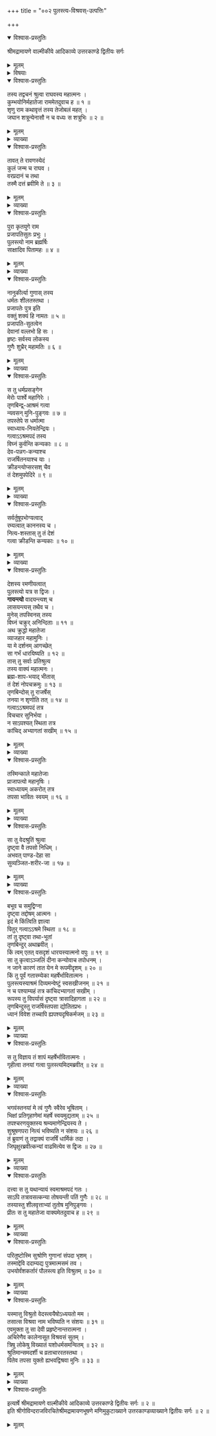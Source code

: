 +++
title = "००२ पुलस्त्य-विश्रवस्-उत्पत्तिः"

+++

<details open><summary>विश्वास-प्रस्तुतिः</summary>

श्रीमद्रामायणे वाल्मीकीये आदिकाव्ये उत्तरकाण्डे द्वितीयः सर्गः
</details>

<details><summary>मूलम्</summary>

श्रीमद्रामायणे वाल्मीकीये आदिकाव्ये उत्तरकाण्डे द्वितीयः सर्गः
</details>

<details><summary>विषयाः</summary>

रामेणेन्द्रजित्-प्रतापातिशयं पृष्टेनागस्त्येन  
तदुपोद्घाततया  
रावण-कुल-मूलानुकीर्तनारंभः ॥ १ ॥  
पुलस्त्य-विश्रवसोर् उत्पत्तिः ॥ २ ॥
</details>

<details open><summary>विश्वास-प्रस्तुतिः</summary>

तस्य तद्वचनं श्रुत्वा राघवस्य महात्मनः ।  
कुम्भयोनिर्महातेजा राममेतदुवाच ह ॥ १ ॥  
शृणु राम कथावृत्तं तस्य तेजोबलं महत् ।  
जघान शत्रून्येनासौ न च वध्यः स शत्रुभिः ॥ २ ॥
</details>

<details><summary>मूलम्</summary>

तस्य तद्वचनं श्रुत्वा  
राघवस्य महात्मनः ।  
कुम्भयोनिर् महातेजा  
रामम् एतद् उवाच ह ॥ १ ॥  
शृणु राम कथावृत्तं  
तस्य तेजोबलं महत् ।  
जघान शत्रून् येनासौ  
न च वध्यः स शत्रुभिः ॥ २ ॥
</details>

<details><summary>व्याख्या</summary>

असौ रावणिः न च शत्रुभिर्वध्यः । तत्कारणं शृण्विति संबन्धः ॥ २ ॥
</details>

<details open><summary>विश्वास-प्रस्तुतिः</summary>

तावत् ते रावणस्येदं  
कुलं जन्म च राघव ।  
वरप्रदानं च तथा  
तस्मै दत्तं ब्रवीमि ते ॥ ३ ॥
</details>

<details><summary>मूलम्</summary>

तावत्ते रावणस्येदं कुलं जन्म च राघव ।  
वरप्रदानं च तथा तस्मै दत्तं ब्रवीमि ते ॥ ३ ॥
</details>

<details><summary>व्याख्या</summary>

तावत् प्रथमं । रावणस्यैव कुलादिकं यमहं ते ब्रवीमि । पश्चाद्रावणेश्चेति शेषः ॥ ३ ॥
</details>

<details open><summary>विश्वास-प्रस्तुतिः</summary>

पुरा कृतयुगे राम  
प्रजापतिसुतः प्रभुः ।  
पुलस्त्यो नाम ब्रह्मर्षिः  
साक्षादिव पितामहः ॥ ४ ॥
</details>

<details><summary>मूलम्</summary>

पुरा कृतयुगे राम प्रजापतिसुतः प्रभुः ।  
पुलस्त्यो नाम ब्रह्मर्षिः साक्षादिव पितामहः ॥ ४ ॥
</details>

<details><summary>व्याख्या</summary>

तत्र प्रथमं कुलमाह – पुरेत्यादि । पुलस्त्यः दशप्रजापतिष्वेकः । पितामह इव पितृतुल्य इत्यर्थः ॥ ४ ॥
</details>

<details open><summary>विश्वास-प्रस्तुतिः</summary>

नानुकीर्त्या गुणास् तस्य  
धर्मतः शीलतस्तथा ।  
प्रजापतेः पुत्र इति  
वक्तुं शक्यं हि नामतः ॥ ५ ॥  
प्रजापति-सुतत्वेन  
देवानां वल्लभो हि सः ।  
हृष्टः सर्वस्य लोकस्य  
गुणैः शुभ्रैर् महामतिः ॥ ६ ॥
</details>

<details><summary>मूलम्</summary>

नानुकीर्त्या गुणास्तस्य धर्मतः शीलतस्तथा ।  
प्रजापतेः पुत्र इति वक्तुं शक्यं हि नामतः ॥ ५ ॥  
प्रजापतिसुतत्वेन देवानां वल्लभो हि सः ।  
हृष्टः सर्वस्य लोकस्य गुणैः शुभ्रैर्महामतिः ॥ ६ ॥
</details>

<details><summary>व्याख्या</summary>

तदेवाह – नानुकीर्त्या इति । धर्मतः शीलतश्चोत्पन्न इति शेषः । ते गुणा नानुकीर्याः विविच्याशक्यवर्णनाः । किंतु प्रजापतिपुत्रनामत एव तत्संकीर्तनमात्रं तत एतस्यैव वैभवं वक्तुं शक्यं । प्रजापतिपुत्रत्वोक्त्त्यैव तस्य वैभवं वर्णितं भवतीत्यर्थः ॥ ५-६ ॥
</details>

<details open><summary>विश्वास-प्रस्तुतिः</summary>

स तु धर्मप्रसङ्गेन  
मेरोः पार्श्वे महागिरेः ।  
तृणबिन्द्व्-आश्रमं गत्वा  
न्यवसन् मुनि-पुङ्गवः ॥ ७ ॥  
तपस्तेपे स धर्मात्मा  
स्वाध्याय-नियतेन्द्रियः ।  
गत्वाऽऽश्रमपदं तस्य  
विघ्नं कुर्वन्ति कन्यकाः ॥ ८ ॥  
देव-पन्नग-कन्याश्च  
राजर्षितनयाश्च याः ।  
क्रीडन्त्योप्सरसश् चैव  
तं देशमुपपेदिरे ॥ ९ ॥
</details>

<details><summary>मूलम्</summary>

स तु धर्मप्रसङ्गेन मेरोः पार्श्वे महागिरेः ।  
तृणबिन्द्वाश्रमं गत्वा न्यवसन्मुनिपुङ्गवः ॥ ७ ॥  
तपस्तेपे स धर्मात्मा स्वाध्यायनियतेन्द्रियः ।  
गत्वाऽऽश्रमपदं तस्य विघ्नं कुर्वन्ति कन्यकाः ॥ ८ ॥  
देवपन्नगकन्याश्च राजर्षितनयाश्च याः ।  
क्रीडन्त्योप्सरसश्चैव तं देशमुपपेदिरे ॥ ९ ॥
</details>

<details><summary>व्याख्या</summary>

धर्मप्रसङ्गेन तपःसंपादनेच्छयेत्यर्थः । तृणबिन्दुर्नाम ऋषिः ॥ ७-९ ॥
</details>

<details open><summary>विश्वास-प्रस्तुतिः</summary>

सर्वर्तुषूपभोग्यत्वाद्  
रम्यत्वात् काननस्य च ।  
नित्य-शस्तास् तु तं देशं  
गत्वा क्रीडन्ति कन्यकाः ॥ १० ॥
</details>

<details><summary>मूलम्</summary>

सर्वर्तुषूपभोग्यत्वाद्रम्यत्वात्काननस्य च ।  
नित्यशस्तास्तु तं देशं गत्वा क्रीडन्ति कन्यकाः ॥ १० ॥
</details>

<details><summary>व्याख्या</summary>

तं देशं आश्रमपदम् ॥ १० ॥
</details>

<details open><summary>विश्वास-प्रस्तुतिः</summary>

देशस्य रमणीयत्वात्  
पुलस्त्यो यत्र स द्विजः ।  
**गायन्त्यो** वादयन्त्यश् च  
लासयन्त्यस् तथैव च ।  
मुनेस् तपस्विनस् तस्य  
विघ्नं चक्रुर् अनिन्दिताः ॥ ११ ॥  
अथ क्रुद्धो महातेजा  
व्याजहार महामुनिः ।  
या मे दर्शनम् आगच्छेत्  
सा गर्भं धारयिष्यति ॥ १२ ॥  
तास् तु सर्वाः प्रतिश्रुत्य  
तस्य वाक्यं महात्मनः ।  
ब्रह्म-शाप-भयाद् भीतास्  
तं देशं नोपचक्रमुः ॥ १३ ॥  
तृणबिन्दोस् तु राजर्षेस्  
तनया न शृणोति तत् ॥ १४ ॥  
गत्वाऽऽश्रमपदं तत्र  
विचचार सुनिर्भया ।  
न साऽपश्यत् स्थिता तत्र  
कांचिद् अभ्यागतां सखीम् ॥ १५ ॥
</details>

<details><summary>मूलम्</summary>

देशस्य रमणीयत्वात्पुलस्त्योयत्र स द्विजः ।  
गायन्त्यो वादयन्त्यश्च लासयन्त्यस्तथैव च ।  
मुनेस्तपस्विनस्तस्य विघ्नं चक्रुरनिन्दिताः ॥ ११ ॥  
अथ क्रुद्धो महातेजा व्याजहार महामुनिः ।  
या मे दर्शनमागच्छेत्सा गर्भं धारयिष्यति ॥ १२ ॥  
तास्तु सर्वाः प्रतिश्रुत्य तस्य वाक्यं महात्मनः ।  
ब्रह्मशापभयाद्भीतास्तं देशं नोपचक्रमुः ॥ १३ ॥  
तृणबिन्दोस्तु राजर्षेस्तनया न शृणोति तत् ॥ १४ ॥  
गत्वाऽऽश्रमपदं तत्र विचचार सुनिर्भया ।  
न साऽपश्यत्स्थिता तत्र कांचिदभ्यागतां सखीम् ॥ १५ ॥
</details>

<details><summary>व्याख्या</summary>

लासयन्त्यः नृत्यन्त्यः ॥ ११-१५ ॥
</details>

<details open><summary>विश्वास-प्रस्तुतिः</summary>

तस्मिन्काले महातेजाः  
प्राजापत्यो महानृषिः ।  
स्वाध्यायम् अकरोत् तत्र  
तपसा भावितः स्वयम् ॥ १६ ॥
</details>

<details><summary>मूलम्</summary>

तस्मिन्काले महातेजाः प्राजापत्यो महानृषिः ।  
स्वाध्यायमकरोत्तत्र तपसा भावितः स्वयम् ॥ १६ ॥
</details>

<details><summary>व्याख्या</summary>

स्वाध्यायमकरोत् । वेदमपठदित्यर्थः ॥ १६ ॥
</details>

<details open><summary>विश्वास-प्रस्तुतिः</summary>

सा तु वेदश्रुतिं श्रुत्वा  
दृष्ट्वा वै तपसो निधिम् ।  
अभवत् पाण्ड-देहा सा  
सुव्यञ्जित-शरीर-जा ॥ १७ ॥
</details>

<details><summary>मूलम्</summary>

सा तु वेदश्रुतिं श्रुत्वा दृष्ट्वा वै तपसो निधिम् ।  
अभवत्पाण्डदेहा सा सुव्यञ्जितशरीरजा ॥ १७ ॥
</details>

<details><summary>व्याख्या</summary>

वेदश्रुतिं वेदध्वनिं श्रुत्वा कोऽधीत इति गत्वा दृष्ट्वा चेत्यर्थः । पाण्डुदेहा गर्भिणीत्वात् । सुव्यञ्जितः शरीरजो यस्याः सा तथा ॥ १७ ॥
</details>

<details open><summary>विश्वास-प्रस्तुतिः</summary>

बभूव च समुद्विग्ना  
दृष्ट्वा तद्दोषम् आत्मनः ।  
इदं मे किंत्विति ज्ञात्वा  
पितुर् गत्वाऽऽश्रमे स्थिता ॥ १८ ॥  
तां तु दृष्ट्वा तथा-भूतां  
तृणबिन्दुर् अथाब्रवीत् ।  
किं त्वम् एतत् वसदृशं धारयस्यात्मनो वपुः ॥ १९ ॥  
सा तु कृत्वाऽञ्जलिं दीना कन्योवाच तपोधनम् ।  
न जाने कारणं तात येन मे रूपमीदृशम् ॥ २० ॥  
किं तु पूर्वं गतास्म्येका महर्षेर्भावितात्मनः ।  
पुलस्त्यस्याश्रमं दिव्यमन्वेष्टुं स्वसखीजनम् ॥ २१ ॥  
न च पश्याम्यहं तत्र कांचिदभ्यागतां सखीम् ।  
रूपस्य तु विपर्यासं दृष्ट्वा त्रासादिहागता ॥ २२ ॥  
तृणबिन्दुस्तु राजर्षिस्तपसा द्योतितप्रभः ।  
ध्यानं विवेश तच्चापि ह्यपश्यदृषिकर्मजम् ॥ २३ ॥
</details>

<details><summary>मूलम्</summary>

बभूव च समुद्विग्ना दृष्ट्वा तद्दोषमात्मनः ।  
इदं मे किंत्विति ज्ञात्वा पितुर्गत्वाऽऽश्रमे स्थिता ॥ १८ ॥  
तां तु दृष्ट्वा तथाभूतां तृणबिन्दुरथाब्रवीत् ।  
किं त्वमेतत्वसदृशं धारयस्यात्मनो वपुः ॥ १९ ॥  
सा तु कृत्वाऽञ्जलिं दीना कन्योवाच तपोधनम् ।  
न जाने कारणं तात येन मे रूपमीदृशम् ॥ २० ॥  
किं तु पूर्वं गतास्म्येका महर्षेर्भावितात्मनः ।  
पुलस्त्यस्याश्रमं दिव्यमन्वेष्टुं स्वसखीजनम् ॥ २१ ॥  
न च पश्याम्यहं तत्र कांचिदभ्यागतां सखीम् ।  
रूपस्य तु विपर्यासं दृष्ट्वा त्रासादिहागता ॥ २२ ॥  
तृणबिन्दुस्तु राजर्षिस्तपसा द्योतितप्रभः ।  
ध्यानं विवेश तच्चापि ह्यपश्यदृषिकर्मजम् ॥ २३ ॥
</details>

<details><summary>व्याख्या</summary>

इदं मे किं एतत्किमिति ज्ञात्वा गर्भकारणमिदं किंत्विति ज्ञात्वेत्यर्थः ॥ १८-२३ ॥
</details>

<details open><summary>विश्वास-प्रस्तुतिः</summary>

स तु विज्ञाय तं शापं महर्षेर्भावितात्मनः ।  
गृहीत्वा तनयां गत्वा पुलस्त्यमिदमब्रवीत् ॥ २४ ॥
</details>

<details><summary>मूलम्</summary>

स तु विज्ञाय तं शापं महर्षेर्भावितात्मनः ।  
गृहीत्वा तनयां गत्वा पुलस्त्यमिदमब्रवीत् ॥ २४ ॥
</details>

<details><summary>व्याख्या</summary>

तनयां गृहीत्वा पुलस्त्यं गत्वेत्यन्वयः ॥ २४ ॥
</details>

<details open><summary>विश्वास-प्रस्तुतिः</summary>

भगवंस्तनयां मे त्वं गुणैः स्वैरेव भूषिताम् ।  
भिक्षां प्रतिगृहाणेमां महर्षे स्वयमुद्यताम् ॥ २५ ॥  
तपश्चरणयुक्तस्य श्रम्यमाणेन्द्रियस्य ते ।  
शुश्रूषणपरा नित्यं भविष्यति न संशयः ॥ २६ ॥  
तं ब्रुवाणं तु तद्वाक्यं राजर्षिं धार्मिकं तदा ।  
जिघृक्षुरब्रवीत्कन्यां वाढमित्येव स द्विजः ॥ २७ ॥
</details>

<details><summary>मूलम्</summary>

भगवंस्तनयां मे त्वं गुणैः स्वैरेव भूषिताम् ।  
भिक्षां प्रतिगृहाणेमां महर्षे स्वयमुद्यताम् ॥ २५ ॥  
तपश्चरणयुक्तस्य श्रम्यमाणेन्द्रियस्य ते ।  
शुश्रूषणपरा नित्यं भविष्यति न संशयः ॥ २६ ॥  
तं ब्रुवाणं तु तद्वाक्यं राजर्षिं धार्मिकं तदा ।  
जिघृक्षुरब्रवीत्कन्यां वाढमित्येव स द्विजः ॥ २७ ॥
</details>

<details><summary>व्याख्या</summary>

इमां भिक्षां गृहाणेति भिक्षात्वेन स्वीकुरुष्वेति अब्रवीदिति पूर्वेणान्वयः । ननूर्ध्वरेतसा मया कथं ग्राह्या किं वा मेऽनया प्रयोजनमित्यत्राह – उद्यतामिति । उद्यतामाहृतां भिक्षां पुरस्तादप्रवेदिताम् । भोज्यां मेने प्रजानाथो ह्यपि दुष्कृतकर्मणः इत्युक्तेः स्वयमुद्यतेयं ग्राह्यैवेत्यर्थः ॥ २५-२७ ॥
</details>

<details open><summary>विश्वास-प्रस्तुतिः</summary>

दत्त्वा स तु यथान्यायं स्वमाश्रमपदं गतः ।  
साऽपि तत्रावसत्कन्या तोषयन्ती पतिं गुणैः ॥ २८ ॥  
तस्यास्तु शीलवृत्ताभ्यां तुतोष मुनिपुङ्गवः ।  
प्रीतः स तु महातेजा वाक्यमेतदुवाच ह ॥ २९ ॥
</details>

<details><summary>मूलम्</summary>

दत्त्वा स तु यथान्यायं स्वमाश्रमपदं गतः ।  
साऽपि तत्रावसत्कन्या तोषयन्ती पतिं गुणैः ॥ २८ ॥  
तस्यास्तु शीलवृत्ताभ्यां तुतोष मुनिपुङ्गवः ।  
प्रीतः स तु महातेजा वाक्यमेतदुवाच ह ॥ २९ ॥
</details>

<details><summary>व्याख्या</summary>

यथान्यायं पाणिग्रहणपूर्वकमित्यर्थः ॥ २८-२९ ॥
</details>

<details open><summary>विश्वास-प्रस्तुतिः</summary>

परितुष्टोस्मि सुश्रोणि गुणानां संपदा भृशम् ।  
तस्माद्देवि ददाम्यद्य पुत्रमात्मसमं तव ।  
उभयोर्वंशकर्तारं पौलस्त्य इति विश्रुतम् ॥ ३० ॥
</details>

<details><summary>मूलम्</summary>

परितुष्टोस्मि सुश्रोणि गुणानां संपदा भृशम् ।  
तस्माद्देवि ददाम्यद्य पुत्रमात्मसमं तव ।  
उभयोर्वंशकर्तारं पौलस्त्य इति विश्रुतम् ॥ ३० ॥
</details>

<details><summary>व्याख्या</summary>

उभयोरपि मातुः पितुश्चेत्यर्थः ॥ ३० ॥
</details>

<details open><summary>विश्वास-प्रस्तुतिः</summary>

यस्मात्तु विश्रुतो वेदस्त्वयैषोऽध्ययतो मम ।  
तसात्स विश्रवा नाम भविष्यति न संशयः ॥ ३१ ॥  
एवमुक्ता तु सा देवी प्रहृष्टेनान्तरात्मना ।  
अचिरेणैव कालेनासूत विश्रवसं सुतम् ।  
त्रिषु लोकेषु विख्यातं यशोधर्मसमन्वितम् ॥ ३२ ॥  
श्रुतिमान्समदर्शी च व्रताचाररतस्तथा ।  
पितेव तपसा युक्तो ह्यभवद्विश्रवा मुनिः ॥ ३३ ॥
</details>

<details><summary>मूलम्</summary>

यस्मात्तु विश्रुतो वेदस्त्वयैषोऽध्ययतो मम ।  
तसात्स विश्रवा नाम भविष्यति न संशयः ॥ ३१ ॥  
एवमुक्ता तु सा देवी प्रहृष्टेनान्तरात्मना ।  
अचिरेणैव कालेनासूत विश्रवसं सुतम् ।  
त्रिषु लोकेषु विख्यातं यशोधर्मसमन्वितम् ॥ ३२ ॥  
श्रुतिमान्समदर्शी च व्रताचाररतस्तथा ।  
पितेव तपसा युक्तो ह्यभवद्विश्रवा मुनिः ॥ ३३ ॥
</details>

<details><summary>व्याख्या</summary>

अध्ययतः अधीयानस्येत्यर्थः । वेदो विश्रुतः गर्भहेतुरिति शेषः ॥ ३१-३३ ॥
</details>

<details open><summary>विश्वास-प्रस्तुतिः</summary>

इत्यार्षे श्रीमद्रामायणे वाल्मीकीये आदिकाव्ये उत्तरकाण्डे द्वितीयः सर्गः ॥ २ ॥  
इति श्रीगोविन्दराजविरचितेश्रीमद्रामायणभूषणे मणिमुकुटाख्याने उत्तरकाण्डव्याख्याने द्वितीयः सर्गः ॥ २ ॥
</details>

<details><summary>मूलम्</summary>

इत्यार्षे श्रीमद्रामायणे वाल्मीकीये आदिकाव्ये उत्तरकाण्डे द्वितीयः सर्गः ॥ २ ॥  
इति श्रीगोविन्दराजविरचितेश्रीमद्रामायणभूषणे मणिमुकुटाख्याने उत्तरकाण्डव्याख्याने द्वितीयः सर्गः ॥ २ ॥
</details>


